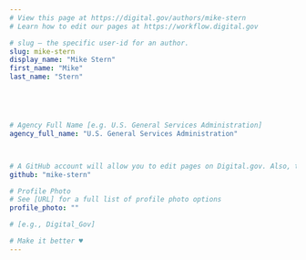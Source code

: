 ```yaml
---
# View this page at https://digital.gov/authors/mike-stern
# Learn how to edit our pages at https://workflow.digital.gov

# slug — the specific user-id for an author.
slug: mike-stern
display_name: "Mike Stern"
first_name: "Mike"
last_name: "Stern"





# Agency Full Name [e.g. U.S. General Services Administration]
agency_full_name: "U.S. General Services Administration"



# A GitHub account will allow you to edit pages on Digital.gov. Also, the image used in your GitHub account can be used to populate your digital.gov profile photo. Learn more about getting a Github account at [URL]
github: "mike-stern"

# Profile Photo
# See [URL] for a full list of profile photo options
profile_photo: ""

# [e.g., Digital_Gov]

# Make it better ♥
---
```

